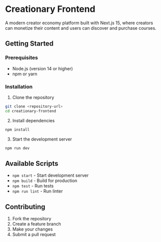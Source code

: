 # Creationary Frontend

A modern creator economy platform built with Next.js 15, where creators can monetize their content and users can discover and purchase courses.

## Getting Started

### Prerequisites
- Node.js (version 14 or higher)
- npm or yarn

### Installation
1. Clone the repository
```bash
git clone <repository-url>
cd creationary-frontend
```

2. Install dependencies
```bash
npm install
```

3. Start the development server
```bash
npm run dev
```

## Available Scripts

- `npm start` - Start development server
- `npm build` - Build for production
- `npm test` - Run tests
- `npm run lint` - Run linter

## Contributing

1. Fork the repository
2. Create a feature branch
3. Make your changes
4. Submit a pull request